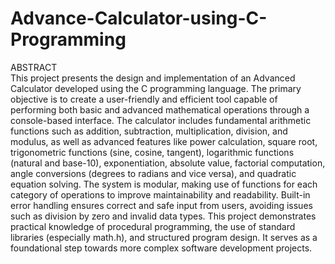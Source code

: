 # Advance-Calculator-using-C-Programming
ABSTRACT
<br>
This project presents the design and implementation of an Advanced Calculator developed using the C programming language. The primary objective is to create a user-friendly and efficient tool capable of performing both basic and advanced mathematical operations through a console-based interface.
The calculator includes fundamental arithmetic functions such as addition, subtraction, multiplication, division, and modulus, as well as advanced features like power calculation, square root, trigonometric functions (sine, cosine, tangent), logarithmic functions (natural and base-10), exponentiation, absolute value, factorial computation, angle conversions (degrees to radians and vice versa), and quadratic equation solving.
The system is modular, making use of functions for each category of operations to improve maintainability and readability. Built-in error handling ensures correct and safe input from users, avoiding issues such as division by zero and invalid data types.
This project demonstrates practical knowledge of procedural programming, the use of standard libraries (especially math.h), and structured program design. It serves as a foundational step towards more complex software development projects.

